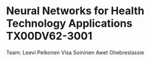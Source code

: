 
# Neural Networks for Health Technology Applications TX00DV62-3001

Team:
Leevi Pelkonen
Visa Soininen
Awet Ghebreslassie
